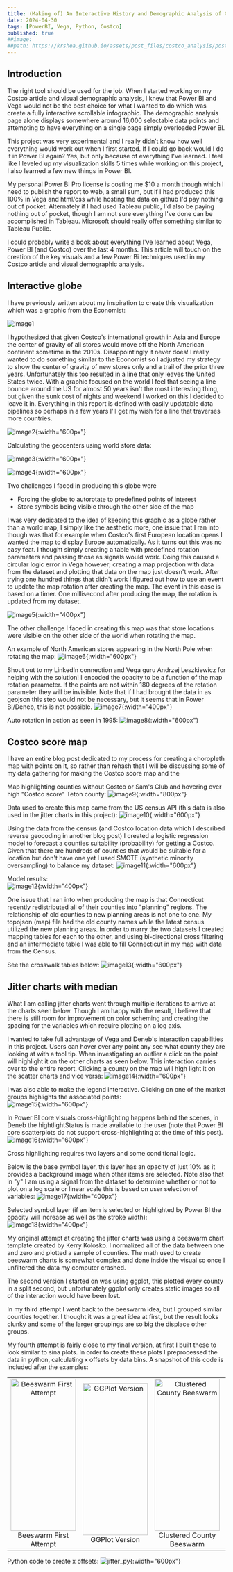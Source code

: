 ```yaml
---
title: (Making of) An Interactive History and Demographic Analysis of Costco
date: 2024-04-30
tags: [PowerBI, Vega, Python, Costco]
published: true
##image:
##path: https://krshea.github.io/assets/post_files/costco_analysis/post_thumbnail.png
---
```



## Introduction

The right tool should be used for the job.  When I started working on my Costco article and visual demographic analysis, I knew that Power BI and Vega would not be the best choice for what I wanted to do which was create a fully interactive scrollable infographic.  The demographic analysis page alone displays somewhere around 16,000 selectable data points and attempting to have everything on a single page simply overloaded Power BI.   

This project was very experimental and I really didn’t know how well everything would work out when I first started. If I could go back would I do it in Power BI again?  Yes, but only because of everything I've learned.  I feel like I leveled up my visualization skills 5 times while working on this project, I also learned a few new things in Power BI.  

My personal Power BI Pro license is costing me $10 a month though which I need to publish the report to web, a small sum, but if I had produced this 100% in Vega and html/css while hosting the data on github I'd pay nothing out of pocket.  Alternately if I had used Tableau public, I'd also be paying nothing out of pocket, though I am not sure everything I've done can be accomplished in Tableau.  Microsoft should really offer something similar to Tableau Public.

I could probably write a book about everything I've learned about Vega, Power BI (and Costco) over the last 4 months.  This article will touch on the creation of the key visuals and a few Power Bi techniques used in my Costco article and visual demographic analysis.


## Interactive globe

I have previously written about my inspiration to create this visualization which was a graphic from the Economist:


![image1](./assets/post_files/costco_making_of/image1.png)

I hypothesized that given Costco's international growth in Asia and Europe the center of gravity of all stores would move off the North American continent sometime in the 2010s.  Disappointingly it never does!  I really wanted to do something similar to the Economist so I adjusted my strategy to show the center of gravity of new stores only and a trail of the prior three years.  Unfortunately this too resulted in a line that only leaves the United States twice.  With a graphic focused on the world I feel that seeing a line bounce around the US for almost 50 years isn't the most interesting thing, but given the sunk cost of nights and weekend I worked on this I decided to leave it in.  Everything in this report is defined with easily updatable data pipelines so perhaps in a few years I'll get my wish for a line that traverses more countries.


![image2](./assets/post_files/costco_making_of/image2.png){:width="600px"}


Calculating the geocenters using world store data:

![image3](./assets/post_files/costco_making_of/image3.png){:width="600px"}



![image4](./assets/post_files/costco_making_of/image4.png){:width="600px"}



Two challenges I faced in producing this globe were 
- Forcing the globe to autorotate to predefined points of interest
- Store symbols being visible through the other side of the map

I was very dedicated to the idea of keeping this graphic as a globe rather than a world map, I simply like the aesthetic more, one issue that I ran into though was that for example when Costco's first European location opens I wanted the map to display Europe automatically.  As it turns out this was no easy feat.  I thought simply creating a table with predefined rotation parameters and passing those as signals would work.  Doing this caused a circular logic error in Vega however; creating a map projection with data from the dataset and plotting that data on the map just doesn't work.  After trying one hundred things that didn't work I figured out how to use an event to update the map rotation after creating the map.  The event in this case is based on a timer.  One millisecond after producing the map, the rotation is updated from my dataset.

![image5](./assets/post_files/costco_making_of/image5.png){:width="400px"}




The other challenge I faced in creating this map was that store locations were visible on the other side of the world when rotating the map.  

An example of North American stores appearing in the North Pole when rotating the map:
![image6](./assets/post_files/costco_making_of/image6.png){:width="600px"}



Shout out to my LinkedIn connection and Vega guru Andrzej Leszkiewicz for helping with the solution!  I encoded the opacity to be a function of the map rotation parameter.  If the points are not within 180 degrees of the rotation parameter they will be invisible.  Note that if I had brought the data in as geojson this step would not be necessary, but it seems that in Power BI/Deneb, this is not possible.
![image7](./assets/post_files/costco_making_of/image7.png){:width="400px"}



Auto rotation in action as seen in 1995:
![image8](./assets/post_files/costco_making_of/image8.png){:width="600px"}



## Costco score map

I have an entire blog post dedicated to my process for creating a choropleth map with points on it, so rather than rehash that I will be discussing some of my data gathering for making the Costco score map and the 

Map highlighting counties without Costco or Sam's Club and hovering over high "Costco score" Teton county:
![image9](./assets/post_files/costco_making_of/image9.png){:width="800px"}


Data used to create this map came from the US census API (this data is also used in the jitter charts in this project):
![image10](./assets/post_files/costco_making_of/image10.png){:width="600px"}


Using the data from the census (and Costco location data which I described reverse geocoding in another blog post) I created a logistic regression model to forecast a counties suitability (probability) for getting a Costco.  Given that there are hundreds of counties that would be suitable for a location but don't have one yet I used SMOTE (synthetic minority oversampling) to balance my dataset:
![image11](./assets/post_files/costco_making_of/image11.png){:width="600px"}

Model results:
<br>
![image12](./assets/post_files/costco_making_of/image12.png){:width="400px"}


One issue that I ran into when producing the map is that Connecticut recently redistributed all of their counties into "planning" regions.  The relationship of old counties to new planning areas is not one to one.  My topojson (map) file had the old county names while the latest census utilized the new planning areas.  In order to marry the two datasets I created mapping tables for each to the other, and using bi-directional cross filtering and an intermediate table I was able to fill Connecticut in my map with data from the Census.

See the crosswalk tables below:
![image13](./assets/post_files/costco_making_of/image13.png){:width="600px"}




## Jitter charts with median

What I am calling jitter charts went through multiple iterations to arrive at the charts seen below.  Though I am happy with the result, I believe that there is still room for improvement on color scheming and creating the spacing for the variables which require plotting on a log axis.

I wanted to take full advantage of Vega and Deneb's interaction capabilities in this project. Users can hover over any point any see what county they are looking at with a tool tip.  When investigating an outlier a click on the point will highlight it on the other charts as seen below.  This interaction carries over to the entire report.  Clicking a county on the map will high light it on the scatter charts and vice versa:
![image14](./assets/post_files/costco_making_of/image14.png){:width="600px"}


I was also able to make the legend interactive.  Clicking on one of the market groups highlights the associated points:
<br>
![image15](./assets/post_files/costco_making_of/image15.png){:width="600px"}


In Power BI core visuals cross-highlighting happens behind the scenes, in Deneb the hightlightStatus is made available to the user (note that Power BI core scatterplots do not support cross-highlighting at the time of this post).
<br>
![image16](./assets/post_files/costco_making_of/image16.png){:width="600px"}



Cross highlighting requires two layers and some conditional logic.  

Below is the base symbol layer, this layer has an opacity of just 10% as it provides a background image when other items are selected.  Note also that in "y" I am using a signal from the dataset to determine whether or not to plot on a log scale or linear scale this is based on user selection of variables:
![image17](./assets/post_files/costco_making_of/image17.png){:width="400px"}


Selected symbol layer (if an item is selected or highlighted by Power BI the opacity will increase as well as the stroke width):
<br>
![image18](./assets/post_files/costco_making_of/image18.png){:width="400px"}





My original attempt at creating the jitter charts was using a beeswarm chart template created by Kerry Kolosko.  I normalized all of the data between one and zero and plotted a sample of counties.  The math used to create beeswarm charts is somewhat complex and done inside the visual so once I unfiltered the data my computer crashed.

The second version I started on was using ggplot, this plotted every county in a split second, but unfortunately ggplot only creates static images so all of the interaction would have been lost.

In my third attempt I went back to the beeswarm idea, but I grouped similar counties together.  I thought it was a great idea at first, but the result looks clunky and some of the larger groupings are so big the displace other groups.

My fourth attempt is fairly close to my final version, at first I built these to look similar to sina plots.  In order to create these plots I preprocessed the data in python, calculating x offsets by data bins.  A snapshot of this code is included after the examples:

<table align="center" width="100%">
  <tr>
    <td style="text-align: center;">
      <img src="./assets/post_files/costco_making_of/jitter_attempt1.png" width="150" height="350" alt="Beeswarm First Attempt" />
      <br>
      <figcaption>Beeswarm First Attempt</figcaption>
    </td>
    <td style="text-align: center;">
      <img src="./assets/post_files/costco_making_of/jitter_attempt2.png" width="150" height="350" alt="GGPlot Version"/>
      <br>
      <figcaption>GGPlot Version</figcaption>
    </td>
    <td style="text-align: center;">
      <img src="./assets/post_files/costco_making_of/jitter_attempt3.png" width="150" height="350" alt="Clustered County Beeswarm"/>
      <br>
      <figcaption>Clustered County Beeswarm</figcaption>
    </td>
    <td style="text-align: center;">
      <img src="./assets/post_files/costco_making_of/jitter_attempt4.png" width="150" height="350" alt="Early Sina Style Version"/>
      <br>
      <figcaption>Early Sina Style Version</figcaption>
    </td>
  </tr>
</table>

Python code to create x offsets:
![jitter_py](./assets/post_files/costco_making_of/jitter_py.png){:width="600px"}









